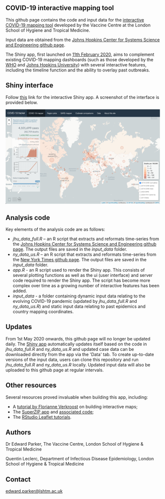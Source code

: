 ## COVID-19 interactive mapping tool

This github page contains the code and input data for the [interactive COVID-19 mapping tool](https://vac-lshtm.shinyapps.io/ncov_tracker/) developed by the Vaccine Centre at the London School of Hygiene and Tropical Medicine.

Input data are obtained from the [Johns Hopkins Center for Systems Science and Engineering github page](https://github.com/CSSEGISandData/COVID-19/tree/master/csse_covid_19_data/csse_covid_19_time_series).

The Shiny app, first launched on [11th February 2020](https://theconversation.com/coronavirus-outbreak-a-new-mapping-tool-that-lets-you-scroll-through-timeline-131422), aims to complement existing COVID-19 mapping dashboards (such as those developed by the [WHO](https://covid19.who.int) and [Johns Hopkins University](https://gisanddata.maps.arcgis.com/apps/opsdashboard/index.html#/bda7594740fd40299423467b48e9ecf6)) with several interactive features, including the timeline function and the ability to overlay past outbreaks. 

## Shiny interface

Follow [this](https://vac-lshtm.shinyapps.io/ncov_tracker/) link for the interactive Shiny app. A screenshot of the interface is provided below.

![Shiny app interface](www/app_image.png)

## Analysis code

Key elements of the analysis code are as follows:
- *jhu_data_full.R* – an R script that extracts and reformats time-series from the [Johns Hopkins Center for Systems Science and Engineering github page](https://github.com/CSSEGISandData/COVID-19/tree/master/csse_covid_19_data/csse_covid_19_time_series). The output files are saved in the *input_data* folder.
- *ny_data_us.R* – an R script that extracts and reformats time-series from the [New York Times github page](https://github.com/nytimes/covid-19-data). The output files are saved in the *input_data* folder.
- *app.R* - an R script used to render the Shiny app. This consists of several plotting functions as well as the ui (user interface) and server code required to render the Shiny app. The script has become more complex over time as a growing number of interactive features has been added.
- *input_data* - a folder containing dynamic input data relating to the evolving COVID-19 pandemic (updated by *jhu_data_full.R* and  *ny_data_us.R*) and static input data relating to past epidemics and country mapping coordinates.

## Updates

From 1st May 2020 onwards, this github page will no longer be updated daily. The [Shiny app](https://vac-lshtm.shinyapps.io/ncov_tracker/) automatically updates itself based on the code in *jhu_data_full.R* and *ny_data_us.R* and updated case data can be downloaded directly from the app via the 'Data' tab. To create up-to-date versions of the input data, users can clone this repository and run *jhu_data_full.R* and *ny_data_us.R* locally. Updated input data will also be uploaded to this github page at regular intervals.

## Other resources

Several resources proved invaluable when building this app, including:
- A [tutorial by Florianne Verkroost](https://rviews.rstudio.com/2019/10/09/building-interactive-world-maps-in-shiny/) on building interactive maps;
- The [SuperZIP app](https://shiny.rstudio.com/gallery/superzip-example.html) and [associated code](https://github.com/rstudio/shiny-examples/tree/master/063-superzip-example);
- The [RStudio Leaflet tutorials](https://rstudio.github.io/leaflet/).

## Authors
Dr Edward Parker, The Vaccine Centre, London School of Hygiene & Tropical Medicine

Quentin Leclerc, Department of Infectious Disease Epidemiology, London School of Hygiene & Tropical Medicine

## Contact
edward.parker@lshtm.ac.uk
